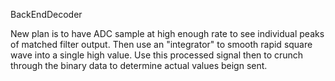 BackEndDecoder

New plan is to have ADC sample at high enough rate to see individual peaks of matched filter output.
Then use an "integrator" to smooth rapid square wave into a single high value.
Use this processed signal then to crunch through the binary data to determine actual values beign sent.